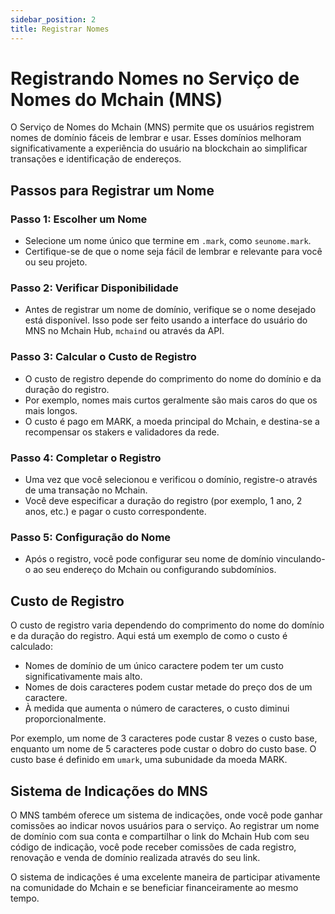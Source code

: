 ```yaml
---
sidebar_position: 2
title: Registrar Nomes
---
```


# Registrando Nomes no Serviço de Nomes do Mchain (MNS)

O Serviço de Nomes do Mchain (MNS) permite que os usuários registrem nomes de domínio fáceis de lembrar e usar. Esses domínios melhoram significativamente a experiência do usuário na blockchain ao simplificar transações e identificação de endereços.

## Passos para Registrar um Nome

### Passo 1: Escolher um Nome
   - Selecione um nome único que termine em `.mark`, como `seunome.mark`.
   - Certifique-se de que o nome seja fácil de lembrar e relevante para você ou seu projeto.

### Passo 2: Verificar Disponibilidade
   - Antes de registrar um nome de domínio, verifique se o nome desejado está disponível. Isso pode ser feito usando a interface do usuário do MNS no Mchain Hub, `mchaind` ou através da API.

### Passo 3: Calcular o Custo de Registro
   - O custo de registro depende do comprimento do nome do domínio e da duração do registro.
   - Por exemplo, nomes mais curtos geralmente são mais caros do que os mais longos.
   - O custo é pago em MARK, a moeda principal do Mchain, e destina-se a recompensar os stakers e validadores da rede.

### Passo 4: Completar o Registro
   - Uma vez que você selecionou e verificou o domínio, registre-o através de uma transação no Mchain.
   - Você deve especificar a duração do registro (por exemplo, 1 ano, 2 anos, etc.) e pagar o custo correspondente.

### Passo 5: Configuração do Nome
   - Após o registro, você pode configurar seu nome de domínio vinculando-o ao seu endereço do Mchain ou configurando subdomínios.

## Custo de Registro

O custo de registro varia dependendo do comprimento do nome do domínio e da duração do registro. Aqui está um exemplo de como o custo é calculado:

- Nomes de domínio de um único caractere podem ter um custo significativamente mais alto.
- Nomes de dois caracteres podem custar metade do preço dos de um caractere.
- À medida que aumenta o número de caracteres, o custo diminui proporcionalmente.

Por exemplo, um nome de 3 caracteres pode custar 8 vezes o custo base, enquanto um nome de 5 caracteres pode custar o dobro do custo base. O custo base é definido em `umark`, uma subunidade da moeda MARK.

## Sistema de Indicações do MNS

O MNS também oferece um sistema de indicações, onde você pode ganhar comissões ao indicar novos usuários para o serviço. Ao registrar um nome de domínio com sua conta e compartilhar o link do Mchain Hub com seu código de indicação, você pode receber comissões de cada registro, renovação e venda de domínio realizada através do seu link.

O sistema de indicações é uma excelente maneira de participar ativamente na comunidade do Mchain e se beneficiar financeiramente ao mesmo tempo.

